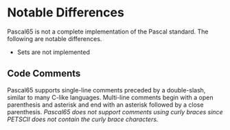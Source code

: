 # Notable Differences

Pascal65 is not a complete implementation of the Pascal standard.  The following are
notable differences.

* Sets are not implemented

## Code Comments ##

Pascal65 supports single-line comments preceded by a double-slash, similar to many
C-like languages.  Multi-line comments begin with a open parenthesis and asterisk
and end with an asterisk followed by a close parenthesis.  *Pascal65 does not support
comments using curly braces since PETSCII does not contain the curly
brace characters.*
